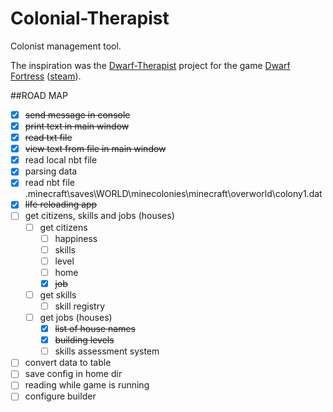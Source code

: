 # Colonial-Therapist

Colonist management tool.

The inspiration was the [Dwarf-Therapist](https://github.com/Dwarf-Therapist/Dwarf-Therapist) project for the game [Dwarf Fortress](http://www.bay12games.com/dwarves/) ([steam](https://store.steampowered.com/app/975370/Dwarf_Fortress/)).

##ROAD MAP

- [x] ~~send message in console~~
- [x] ~~print text in main window~~
- [x] ~~read txt file~~
- [x] ~~view text from file in main window~~
- [x] read local nbt file
- [x] parsing data
- [x] read nbt file .minecraft\saves\WORLD\minecolonies\minecraft\overworld\colony1.dat
- [x] ~~life reloading app~~
- [ ] get citizens, skills and jobs (houses)
  - [ ] get citizens
    - [ ] happiness
    - [ ] skills
    - [ ] level
    - [ ] home
    - [x] ~~job~~
  - [ ] get skills
    - [ ] skill registry
  - [ ] get jobs (houses)
    - [x] ~~list of house names~~
    - [x] ~~building levels~~
    - [ ] skills assessment system
- [ ] convert data to table
- [ ] save config in home dir
- [ ] reading while game is running
- [ ] configure builder